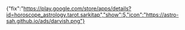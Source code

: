 {"fix":"https://play.google.com/store/apps/details?id=horoscope_astrology.tarot.sarkitap","show":5,"icon":"https://astro-sah.github.io/ads/darvish.png"}
